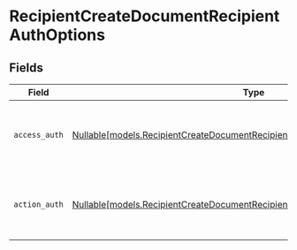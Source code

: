 # RecipientCreateDocumentRecipientAuthOptions


## Fields

| Field                                                                                                                                                        | Type                                                                                                                                                         | Required                                                                                                                                                     | Description                                                                                                                                                  |
| ------------------------------------------------------------------------------------------------------------------------------------------------------------ | ------------------------------------------------------------------------------------------------------------------------------------------------------------ | ------------------------------------------------------------------------------------------------------------------------------------------------------------ | ------------------------------------------------------------------------------------------------------------------------------------------------------------ |
| `access_auth`                                                                                                                                                | [Nullable[models.RecipientCreateDocumentRecipientDocumentsRecipientsAccessAuth]](../models/recipientcreatedocumentrecipientdocumentsrecipientsaccessauth.md) | :heavy_check_mark:                                                                                                                                           | The type of authentication required for the recipient to access the document.                                                                                |
| `action_auth`                                                                                                                                                | [Nullable[models.RecipientCreateDocumentRecipientDocumentsRecipientsActionAuth]](../models/recipientcreatedocumentrecipientdocumentsrecipientsactionauth.md) | :heavy_check_mark:                                                                                                                                           | The type of authentication required for the recipient to sign the document.                                                                                  |